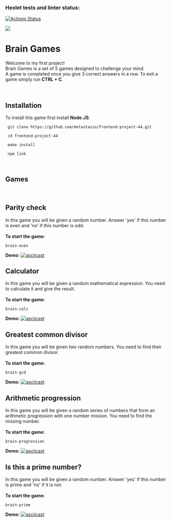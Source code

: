 ### Hexlet tests and linter status:

[![Actions Status](https://github.com/metastasio/frontend-project-44/workflows/hexlet-check/badge.svg)](https://github.com/metastasio/frontend-project-44/actions)

<a href="https://codeclimate.com/github/metastasio/frontend-project-44/maintainability"><img src="https://api.codeclimate.com/v1/badges/7b2b31bac20bd63a6c4b/maintainability" /></a>

# Brain Games

Welcome to my first project!  
Brain Games is a set of 5 games designed to challenge your mind.  
A game is completed once you give 3 correct answers in a row. To exit a game simply run **CTRL + C**.

<br>

## Installation

To install this game first install **Node.JS**.

```
 git clone https://github.com/metastasio/frontend-project-44.git
 
 cd frontend-project-44

 make install

 npm link
```
<br>

## **Games**  ##

<br>

## Parity check

In this game you will be given a random number. Answer 'yes' if this number is even and 'no' if this number is odd.  
<br>
**To start the game:**

```
brain-even
```

**Demo:**
[![asciicast](https://asciinema.org/a/GKMssgNGXBNruGbxgYmtTuF5y.svg)](https://asciinema.org/a/GKMssgNGXBNruGbxgYmtTuF5y)
<br>

## Calculator

In this game you will be given a random mathematical expression. You need to calculate it and give the result.  
<br>
**To start the game:**

```
brain-calc
```

**Demo:**
[![asciicast](https://asciinema.org/a/rNZQQ8DPtMzXSnZFWWES2XkFt.svg)](https://asciinema.org/a/rNZQQ8DPtMzXSnZFWWES2XkFt)
<br>

## Greatest common divisor

In this game you will be given two random numbers. You need to find their greatest common divisor.  
<br>
**To start the game:**

```
brain-gcd
```

**Demo:**
[![asciicast](https://asciinema.org/a/G7LUehLbAbdVCG9l6W41GmSeH.svg)](https://asciinema.org/a/G7LUehLbAbdVCG9l6W41GmSeH)
<br>

## Arithmetic progression

In this game you will be given a random series of numbers that form an arithmetic progression with one number mission. You need to find the missing number.  
<br>
**To start the game:**

```
brain-progression
```

**Demo:**
[![asciicast](https://asciinema.org/a/wZN4DEbTo4hLt5jp4gNDflpAc.svg)](https://asciinema.org/a/wZN4DEbTo4hLt5jp4gNDflpAc)
<br>

## Is this a prime number?

In this game you will be given a random number. Answer 'yes' if this number is prime and 'no' if it is not.  
<br>
**To start the game:**

```
brain-prime
```

**Demo:**
[![asciicast](https://asciinema.org/a/gPDvWyohKlBlRK20qxzT199qI.svg)](https://asciinema.org/a/gPDvWyohKlBlRK20qxzT199qI)
